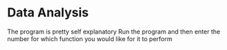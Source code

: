 # Data Analysis
The program is pretty self explanatory
Run the program and then enter the number for which function you would like for it to perform
